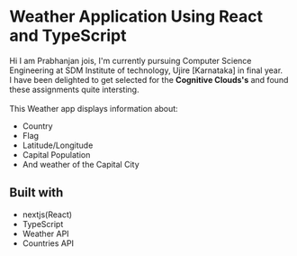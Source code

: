 # Weather Application Using React and TypeScript

Hi I am Prabhanjan jois, I'm currently pursuing Computer Science Engineering at SDM Institute of technology, Ujire [Karnataka] in final year.\
I have been delighted to get selected for the <b>Cognitive Clouds's</b> and found these assignments quite intersting.
\
\
This Weather app displays information about:
* Country
* Flag
* Latitude/Longitude 
* Capital Population
* And weather of the Capital City

## Built with

- nextjs(React)
- TypeScript
- Weather API
- Countries API

